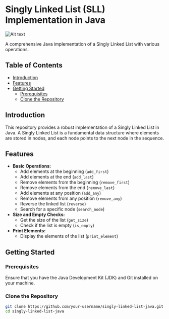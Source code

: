 # Singly Linked List (SLL) Implementation in Java
![Alt text](https://media.geeksforgeeks.org/wp-content/uploads/20220816144425/LLdrawio.png)

A comprehensive Java implementation of a Singly Linked List with various operations.

## Table of Contents

- [Introduction](#introduction)
- [Features](#features)
- [Getting Started](#getting-started)
  - [Prerequisites](#prerequisites)
  - [Clone the Repository](#clone-the-repository)

## Introduction

This repository provides a robust implementation of a Singly Linked List in Java. A Singly Linked List is a fundamental data structure where elements are stored in nodes, and each node points to the next node in the sequence.

## Features

- **Basic Operations:**
  - Add elements at the beginning (`add_first`)
  - Add elements at the end (`add_last`)
  - Remove elements from the beginning (`remove_first`)
  - Remove elements from the end (`remove_last`)
  - Add elements at any position (`add_any`)
  - Remove elements from any position (`remove_any`)
  - Reverse the linked list (`reverse`)
  - Search for a specific node (`search_node`)
- **Size and Empty Checks:**
  - Get the size of the list (`get_size`)
  - Check if the list is empty (`is_empty`)
- **Print Elements:**
  - Display the elements of the list (`print_element`)

## Getting Started

### Prerequisites

Ensure that you have the Java Development Kit (JDK) and Git installed on your machine.

### Clone the Repository

```bash
git clone https://github.com/your-username/singly-linked-list-java.git
cd singly-linked-list-java
